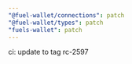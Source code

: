 ```yaml
---
"@fuel-wallet/connections": patch
"@fuel-wallet/types": patch
"fuels-wallet": patch
---
```


ci: update to tag rc-2597
